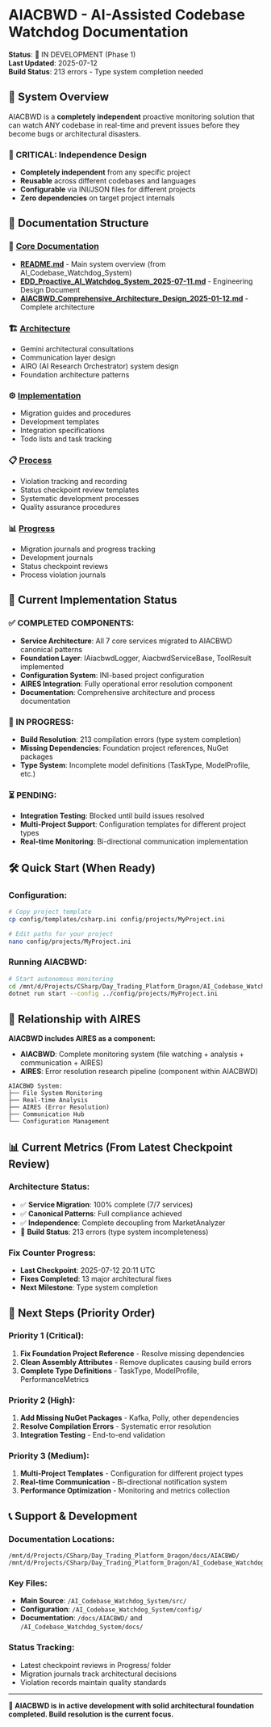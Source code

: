 # AIACBWD - AI-Assisted Codebase Watchdog Documentation

**Status**: 🔄 IN DEVELOPMENT (Phase 1)  
**Last Updated**: 2025-07-12  
**Build Status**: 213 errors - Type system completion needed  

## 🎯 System Overview

AIACBWD is a **completely independent** proactive monitoring solution that can watch ANY codebase in real-time and prevent issues before they become bugs or architectural disasters.

### 🔴 CRITICAL: Independence Design
- **Completely independent** from any specific project
- **Reusable** across different codebases and languages  
- **Configurable** via INI/JSON files for different projects
- **Zero dependencies** on target project internals

## 📁 Documentation Structure

### 🔧 [Core Documentation](Core/)
- **[README.md](Core/README.md)** - Main system overview (from AI_Codebase_Watchdog_System)
- **[EDD_Proactive_AI_Watchdog_System_2025-07-11.md](Core/)** - Engineering Design Document
- **[AIACBWD_Comprehensive_Architecture_Design_2025-01-12.md](Core/)** - Complete architecture

### 🏗️ [Architecture](Architecture/) 
- Gemini architectural consultations
- Communication layer design
- AIRO (AI Research Orchestrator) system design
- Foundation architecture patterns

### ⚙️ [Implementation](Implementation/)
- Migration guides and procedures
- Development templates
- Integration specifications
- Todo lists and task tracking

### 📋 [Process](Process/)
- Violation tracking and recording
- Status checkpoint review templates
- Systematic development processes
- Quality assurance procedures

### 📊 [Progress](Progress/)
- Migration journals and progress tracking
- Development journals
- Status checkpoint reviews
- Process violation journals

## 🚀 Current Implementation Status

### ✅ COMPLETED COMPONENTS:
- **Service Architecture**: All 7 core services migrated to AIACBWD canonical patterns
- **Foundation Layer**: IAiacbwdLogger, AiacbwdServiceBase, ToolResult<T> implemented
- **Configuration System**: INI-based project configuration
- **AIRES Integration**: Fully operational error resolution component
- **Documentation**: Comprehensive architecture and process documentation

### 🔄 IN PROGRESS:
- **Build Resolution**: 213 compilation errors (type system completion)
- **Missing Dependencies**: Foundation project references, NuGet packages
- **Type System**: Incomplete model definitions (TaskType, ModelProfile, etc.)

### ⏳ PENDING:
- **Integration Testing**: Blocked until build issues resolved
- **Multi-Project Support**: Configuration templates for different project types
- **Real-time Monitoring**: Bi-directional communication implementation

## 🛠️ Quick Start (When Ready)

### Configuration:
```bash
# Copy project template
cp config/templates/csharp.ini config/projects/MyProject.ini

# Edit paths for your project
nano config/projects/MyProject.ini
```

### Running AIACBWD:
```bash
# Start autonomous monitoring
cd /mnt/d/Projects/CSharp/Day_Trading_Platform_Dragon/AI_Codebase_Watchdog_System/src
dotnet run start --config ../config/projects/MyProject.ini
```

## 🔗 Relationship with AIRES

**AIACBWD includes AIRES as a component:**
- **AIACBWD**: Complete monitoring system (file watching + analysis + communication + AIRES)
- **AIRES**: Error resolution research pipeline (component within AIACBWD)

```
AIACBWD System:
├── File System Monitoring
├── Real-time Analysis
├── AIRES (Error Resolution)
├── Communication Hub
└── Configuration Management
```

## 📊 Current Metrics (From Latest Checkpoint Review)

### Architecture Status:
- ✅ **Service Migration**: 100% complete (7/7 services)
- ✅ **Canonical Patterns**: Full compliance achieved
- ✅ **Independence**: Complete decoupling from MarketAnalyzer
- 🔴 **Build Status**: 213 errors (type system incompleteness)

### Fix Counter Progress:
- **Last Checkpoint**: 2025-07-12 20:11 UTC
- **Fixes Completed**: 13 major architectural fixes
- **Next Milestone**: Type system completion

## 🎯 Next Steps (Priority Order)

### Priority 1 (Critical):
1. **Fix Foundation Project Reference** - Resolve missing dependencies
2. **Clean Assembly Attributes** - Remove duplicates causing build errors
3. **Complete Type Definitions** - TaskType, ModelProfile, PerformanceMetrics

### Priority 2 (High):
1. **Add Missing NuGet Packages** - Kafka, Polly, other dependencies
2. **Resolve Compilation Errors** - Systematic error resolution
3. **Integration Testing** - End-to-end validation

### Priority 3 (Medium):
1. **Multi-Project Templates** - Configuration for different project types
2. **Real-time Communication** - Bi-directional notification system
3. **Performance Optimization** - Monitoring and metrics collection

## 📞 Support & Development

### Documentation Locations:
```
/mnt/d/Projects/CSharp/Day_Trading_Platform_Dragon/docs/AIACBWD/
/mnt/d/Projects/CSharp/Day_Trading_Platform_Dragon/AI_Codebase_Watchdog_System/
```

### Key Files:
- **Main Source**: `/AI_Codebase_Watchdog_System/src/`
- **Configuration**: `/AI_Codebase_Watchdog_System/config/`
- **Documentation**: `/docs/AIACBWD/` and `/AI_Codebase_Watchdog_System/docs/`

### Status Tracking:
- Latest checkpoint reviews in Progress/ folder
- Migration journals track architectural decisions
- Violation records maintain quality standards

---

**🔧 AIACBWD is in active development with solid architectural foundation completed. Build resolution is the current focus.**